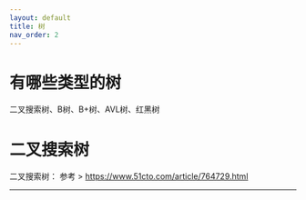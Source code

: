 ```yaml
---
layout: default
title: 树
nav_order: 2
---
```

# 有哪些类型的树
二叉搜索树、B树、B+树、AVL树、红黑树
# 二叉搜索树
二叉搜索树：
参考 > https://www.51cto.com/article/764729.html

----
